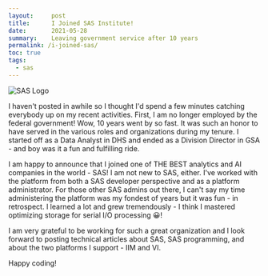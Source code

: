```yaml
---
layout:     post
title:      I Joined SAS Institute! 
date:       2021-05-28
summary:    Leaving government service after 10 years
permalink: /i-joined-sas/
toc: true
tags:
  - sas
---
```


![SAS Logo](https://richardbright.me/images/SAS-logo.jpeg)

I haven't posted in awhile so I thought I'd spend a few minutes catching everybody up on my recent activities. First, I am no longer employed by the federal government! Wow, 10 years went by so fast. It was such an honor to have served in the various roles and organizations during my tenure. I started off as a Data Analyst in DHS and ended as a Division Director in GSA - and boy was it a fun and fulfilling ride. 

I am happy to announce that I joined one of THE BEST analytics and AI companies in the world - SAS! I am not new to SAS, either. I've worked with the platform from both a SAS developer perspective and as a platform administrator. For those other SAS admins out there, I can't say my time administering the platform was my fondest of years but it was fun - in retrospect. I learned a lot and grew tremendously - I think I mastered optimizing storage for serial I/O processing 😀!

I am very grateful to be working for such a great organization and I look forward to posting technical articles about SAS, SAS programming, and about the two platforms I support - IIM and VI. 

Happy coding! 